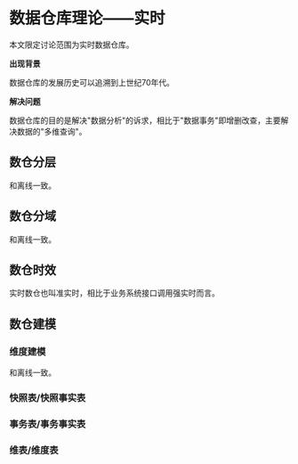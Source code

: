 # 数据仓库理论——实时

本文限定讨论范围为实时数据仓库。

**出现背景**

数据仓库的发展历史可以追溯到上世纪70年代。

**解决问题**

数据仓库的目的是解决"数据分析"的诉求，相比于"数据事务"即增删改查，主要解决数据的"多维查询"。

## 数仓分层

和离线一致。

## 数仓分域

和离线一致。

## 数仓时效

实时数仓也叫准实时，相比于业务系统接口调用强实时而言。

## 数仓建模

### 维度建模

和离线一致。

### 快照表/快照事实表



### 事务表/事务事实表



### 维表/维度表
